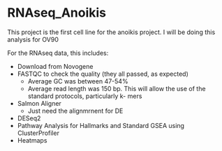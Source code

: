 # RNAseq_Anoikis
This project is the first cell line for the anoikis project.
I will be doing this analysis for OV90

For the RNAseq data, this includes: 
* Download from Novogene 
* FASTQC to check the quality (they all passed, as expected) 
  * Average GC was between 47-54% 
  * Average read length was 150 bp. This will allow the use of the standard protocols, particularly k- mers 
* Salmon Aligner
  * Just need the alignmrnent for DE
* DESeq2 
* Pathway Analysis for Hallmarks and Standard GSEA using ClusterProfiler 
* Heatmaps 
